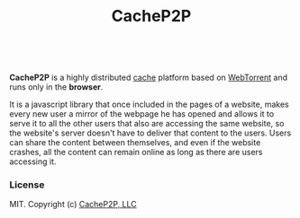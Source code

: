 <h1 align="center">
  <br>
  <br>
  CacheP2P
  <br>
  <br>
</h1>

<br>

**CacheP2P** is a highly distributed [cache](https://en.wikipedia.org/wiki/Cache_(computing)) platform based on [WebTorrent](https://webtorrent.io/) and runs only in the **browser**.

It is a javascript library that once included in the pages of a website, makes every new user a mirror of the webpage he has opened and allows it to serve it to all the other users that also are accessing the same website, so the website's server doesn't have to deliver that content to the users. Users can share the content between themselves, and even if the website crashes, all the content can remain online as long as there are users accessing it.


### License

MIT. Copyright (c) [CacheP2P, LLC](https://www.CacheP2P.com)
